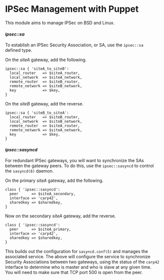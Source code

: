 # IPSec Management with Puppet

This module aims to manage IPSec on BSD and Linux.

#### *ipsec::sa*

To establish an IPSec Security Association, or SA, use the `ipsec::sa` defined type.

On the *siteA* gateway, add the following.

``` Puppet
ipsec::sa { 'siteA_to_siteB':
  local_router   => $siteA_router,
  local_network  => $siteA_network,
  remote_router  => $siteB_router,
  remote_network => $siteB_network,
  key            => $key,
}
```

On the *siteB* gateway, add the reverse.

``` Puppet
ipsec::sa { 'siteB_to_siteA':
  local_router   => $siteB_router,
  local_network  => $siteB_network,
  remote_router  => $siteA_router,
  remote_network => $siteA_network,
  key            => $key,
}
```

#### *ipsec::sasyncd*

For redundant IPSec gateways, you will want to synchronize the SAs between the
gateway peers.  To do this, use the `ipsec::sasyncd` to control the `sasyncd(8)`
daemon.

On the primary *siteA* gateway, add the following.

``` Puppet
class { 'ipsec::sasyncd':
  peer      => $siteA_secondary,
  interface => 'carp42',
  sharedkey => $sharedkey,
}
```

Now on the secondary *siteA* gateway, add the reverse.

``` Puppet
class { 'ipsec::sasyncd':
  peer      => $siteA_primary,
  interface => 'carp42',
  sharedkey => $sharedkey,
}
```

This builds out the configuration for `sasyncd.conf(5)` and manages the
associated service.  The above will configure the service to synchronize
Security Associations between two gateways, using the status of the `carp42`
interface to determine who is master and who is slave at any given time.  You
will need to make sure that TCP port 500 is open from the peer.

